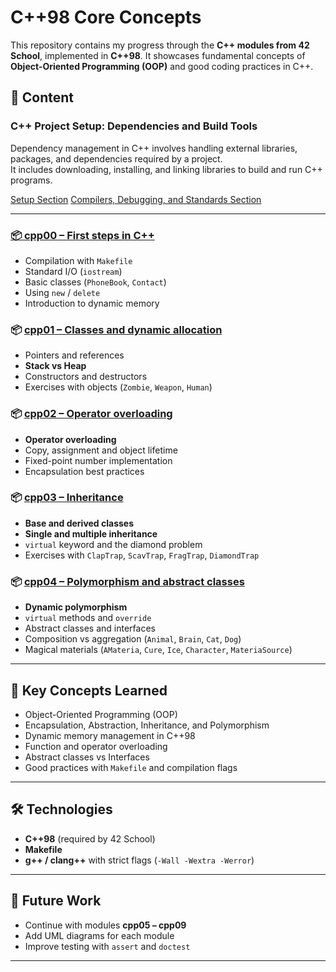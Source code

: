# C++98 Core Concepts

This repository contains my progress through the **C++ modules from 42 School**, implemented in **C++98**.
It showcases fundamental concepts of **Object-Oriented Programming (OOP)** and good coding practices in C++.

## 🚀 Content

### C++ Project Setup: Dependencies and Build Tools
Dependency management in C++ involves handling external libraries, packages, and dependencies required by a project.  
It includes downloading, installing, and linking libraries to build and run C++ programs.

[Setup Section](/dependencies_and_build_tools.md)
[Compilers, Debugging, and Standards Section](/compile_debug.md)

---

### [📦 cpp00 – First steps in C++](/cpp_module_00/subject/en.subject_cpp00.pdf)

* Compilation with `Makefile`
* Standard I/O (`iostream`)
* Basic classes (`PhoneBook`, `Contact`)
* Using `new` / `delete`
* Introduction to dynamic memory

### 📦 [cpp01 – Classes and dynamic allocation](cpp_module_01/subject/en.subjectcpp_01.pdf)

* Pointers and references
* **Stack vs Heap**
* Constructors and destructors
* Exercises with objects (`Zombie`, `Weapon`, `Human`)

### 📦 [cpp02 – Operator overloading](/cpp_module_02/subject/en.subjectcpp_02.pdf)

* **Operator overloading**
* Copy, assignment and object lifetime
* Fixed-point number implementation
* Encapsulation best practices

### 📦 [cpp03 – Inheritance](/cpp_module_03/subject/en.subject_cpp_03.pdf)

* **Base and derived classes**
* **Single and multiple inheritance**
* `virtual` keyword and the diamond problem
* Exercises with `ClapTrap`, `ScavTrap`, `FragTrap`, `DiamondTrap`

### 📦 [cpp04 – Polymorphism and abstract classes](/cpp_module_04/subject/en.subject_cpp_04.pdf)

* **Dynamic polymorphism**
* `virtual` methods and `override`
* Abstract classes and interfaces
* Composition vs aggregation (`Animal`, `Brain`, `Cat`, `Dog`)
* Magical materials (`AMateria`, `Cure`, `Ice`, `Character`, `MateriaSource`)

---

## 📖 Key Concepts Learned

* Object-Oriented Programming (OOP)
* Encapsulation, Abstraction, Inheritance, and Polymorphism
* Dynamic memory management in C++98
* Function and operator overloading
* Abstract classes vs Interfaces
* Good practices with `Makefile` and compilation flags

---

## 🛠️ Technologies

* **C++98** (required by 42 School)
* **Makefile**
* **g++ / clang++** with strict flags (`-Wall -Wextra -Werror`)

---

## 📌 Future Work

* Continue with modules **cpp05 – cpp09**
* Add UML diagrams for each module
* Improve testing with `assert` and `doctest`


---